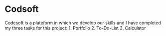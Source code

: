 # Codsoft
Codesoft is a plateform in which we develop our skills and I have completed my three tasks for this project: 1. Portfolio  2. To-Do-List  3. Calculator
